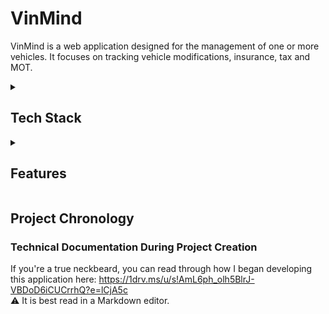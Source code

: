 # VinMind

VinMind is a web application designed for the management of one or more vehicles. It focuses on tracking vehicle modifications, insurance, tax and MOT.
<details>
<summary><h2>Tech Stack</h2></summary>

### Frontend

- **[Next.js](https://nextjs.org/)**: Utilised for server-side rendering, enhancing performance and SEO.
- **[TypeScript](https://www.typescriptlang.org/)**: Employed for static type checking, improving code reliability.
- **[Shadcn/UI](https://ui.shadcn.com/)**: A minimal yet beautifully designed UI component library.
- **[Tailwind CSS](https://tailwindcss.com/)**: Used for utility-first styling, ensuring a modern and responsive UI.
- **[Cloudinary](https://cloudinary.com/)**: Used for hosting the files uploaded to a modification. 

### Backend

- **[Prisma](https://www.prisma.io/)**: Handles database interactions.
- **[PlanetScale](https://planetscale.com/)**: MySQL database platform.
- **[Node.js](https://nodejs.org/en)**: Serves as the backend runtime.

### Authentication
- **[Clerk](https://clerk.com/)**: Integrated for user authentication and session management.

</details>
  
<details>
<summary><h2>Features</h2></summary>

## Vehicle Overview

This tab provides an overview of your vehicle's data, depending on how you have populated the vehicle's information in the web app: 
![overview](https://github.com/BenMoat/BenMoat/assets/43743754/761352eb-feca-467a-8167-de13118bcd82)

> This screenshot shows a vehicle where the user has opted to input their reg to retrieve their tax and MOT status via the DVLA RES API.
> The user has also supplied a comprehensive list of modifications added to their vehicle.
> This provides the user with a daily reminder of how much money they have ~~wasted~~ *spent on modifications. 💸

## Vehicle Switcher 
Seamlessly switch between any vehicle at any time, or add a new vehicle to your garage: 

![vehicle-switcher](https://github.com/BenMoat/BenMoat/assets/43743754/7fd16811-0d07-44e0-9bfe-1a8a30c1f826)
![new-vehicle](https://github.com/BenMoat/BenMoat/assets/43743754/e5c7e5d0-a724-43de-8fe7-fcbb97e40615)
> I own an identity-confused Toyota "Zupr4" so I had to cover both options. 

## Modifications 

Display a list of modifications with multiple ways of filtering them: 
![modifications](https://github.com/BenMoat/BenMoat/assets/43743754/e593147f-e5cb-4fec-adb6-d4205f98f37f)
> The user has 17 modifications all with either one or more attachments, as highlighted by the Files column. He sure knows how to waste money.

### Responsiveness
Recently, I have been working on making the site more mobile-friendly: 

![modifications-mobile](https://github.com/BenMoat/BenMoat/assets/43743754/12fbf792-e2c3-4d39-9eb6-6a31063103ff)
> The app has been made fully mobile-responsive with the expensive of the developer's remaining sanity. 

### Modification
Invoices or any relevant files related to the modification can be attached:
![modification](https://github.com/BenMoat/BenMoat/assets/43743754/a255b5a1-5654-424e-bb69-ef12a40c332b)
> The user has created a non-obsolete modification and has attached torque spec instructions that they are highly unlikely to follow. 

## Modification Types
Catergorise your modifications by what type they are: exterior, interior, performance etc:
![modification-types](https://github.com/BenMoat/BenMoat/assets/43743754/2142bd1c-b683-4b13-9edf-d94ba49c894e)
> The user is able to see all related modifications to this type. They are able to click on one to view or edit it. I don't have a shit joke for this one, sorry. 

## Settings 
Change your vehicle's name, supply the registration number or delete data associated with this vehicle:
![settings](https://github.com/BenMoat/BenMoat/assets/43743754/d3b16bcc-59ff-4c25-8377-e3a2cd3c129e)

> The user can change their vehicle's name or delete the vehicle entirely at any time.
> Protection features are built in so a user cannot delete all modification types unless there are no modifications associated with that type. 
> The developer wants to ensure you that he **definitely, 100%, no cap on a stack, did not** do this multiple times throughout development.  

## Tax, MOT and Insurance
Mistakenly, the government trusted me with some API keys. <br>
Enter your vehicle's registration number to view its up-to-date tax and MOT status in the Overview tab. This is directly sourced from the [DVLA RES API](https://developer-portal.driver-vehicle-licensing.api.gov.uk/apis/vehicle-enquiry-service/vehicle-enquiry-service-description.html#response). 

To avoid getting 429'd, a request is only sent to the RES API if the user has **added/changed** their registration or it has been **24 hours** since the API was last called:

![last-updated-badge](https://github.com/BenMoat/BenMoat/assets/43743754/22695da7-92d4-46d4-9fe5-6d964cb88173)
> The user is able to see how recent the tax and MOT status is by clicking on the question mark icon. 

The insurance is dependant on the user manually inputting the data. This still follows the same principal of calling an api once evert 24 hours to ensure its reflecting the correct data. In this instance, the API is called to determine whether to update the insurance status as "Insured" or "Not Insured":

![insurance-reminder](https://github.com/BenMoat/BenMoat/assets/43743754/9e74f2ee-7841-4eef-9cb9-4fccd084bd39)
![insurance-card](https://github.com/BenMoat/BenMoat/assets/43743754/2e367eb6-9397-4818-af81-79723141ec98)

> Now the 89 year old Margret can eagerly await to pay £4300 on her 2003 Micra. 

## Light and Dark Mode:
For some reason, some people _(who I do not want to be associated with)_ prefer light mode so I reluctantly added this option:
![light-dark-mode](https://github.com/BenMoat/BenMoat/assets/43743754/100b6abe-4f85-4697-b0b8-fc75e3346cb1)

> It is automatically set depending on your system theme, however, you can change the web app's theme **TO DARK MODE** at any time and your preference will be retained. Thank you for making the right decision. 

## Accessibility
Although I am not directly affected by a website's command of accessible features, I think it should be an absolute priority to make every website easily accessible to everyone. 
93% is the lowest score from a page on this web app... for now. 

![accessibility](https://github.com/BenMoat/BenMoat/assets/43743754/a05edefc-4791-4ade-a6c9-48ff24486c62)

</details>

## Project Chronology
### Technical Documentation During Project Creation
If you're a true neckbeard, you can read through how I began developing this application here: https://1drv.ms/u/s!AmL6ph_olh5BlrJ-VBDoD6iCUCrrhQ?e=lCjA5c <br>
⚠️ It is best read in a Markdown editor. 
